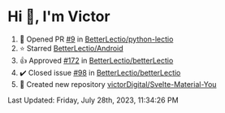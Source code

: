 <h1>Hi 👋, I'm Victor </h1>

<!--RECENT_ACTIVITY:start-->
1. 💪 Opened PR [#9](https://github.com/BetterLectio/python-lectio/pull/9) in [BetterLectio/python-lectio](https://github.com/BetterLectio/python-lectio)<br>
2. ⭐ Starred [BetterLectio/Android](https://github.com/BetterLectio/Android)<br>
3. 👍 Approved [#172](https://github.com/BetterLectio/betterLectio/pull/172#pullrequestreview-1514422822) in [BetterLectio/betterLectio](https://github.com/BetterLectio/betterLectio)<br>
4. ✔️ Closed issue [#98](https://github.com/BetterLectio/betterLectio/issues/98) in [BetterLectio/betterLectio](https://github.com/BetterLectio/betterLectio)<br>
5. 📔 Created new repository [victorDigital/Svelte-Material-You](https://github.com/victorDigital/Svelte-Material-You)<br>
<!--RECENT_ACTIVITY:end-->

<!--RECENT_ACTIVITY:last_update-->
Last Updated: Friday, July 28th, 2023, 11:34:26 PM
<!--RECENT_ACTIVITY:last_update_end-->
